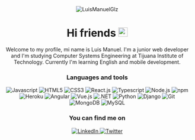 <div align="center">

  <img align="center" alt="LuisManuelGlz" src="header.gif" />

  # Hi friends <img src="https://emojis.slackmojis.com/emojis/images/1531849430/4246/blob-sunglasses.gif?1531849430" width="25"/>

  Welcome to my profile, mi name is Luis Manuel. I'm a junior web developer and I'm studying Computer Systems Engineering at Tijuana Institute of Technology. Currently I'm learning English and mobile development.

  ### Languages and tools

  <p>
    <img alt="Javascript" src="https://img.shields.io/badge/-Javascript-f9e40f?style=flat-square&logo=javascript&logoColor=white" />
    <img alt="HTML5" src="https://img.shields.io/badge/-HTML5-f76040?style=flat-square&logo=html5&logoColor=white" />
    <img alt="CSS3" src="https://img.shields.io/badge/-CSS3-046393?style=flat-square&logo=css3&logoColor=white" />
    <img alt="React.js" src="https://img.shields.io/badge/-React.js-45b8d8?style=flat-square&logo=react&logoColor=white" />
    <img alt="Typescript" src="https://img.shields.io/badge/-Typescript-007ACC?style=flat-square&logo=typescript&logoColor=white" />
    <img alt="Node.js" src="https://img.shields.io/badge/-Node.js-43853d?style=flat-square&logo=node.js&logoColor=white" />
    <img alt="npm" src="https://img.shields.io/badge/-npm-cc0000?style=flat-square&logo=npm&logoColor=white" />
    <img alt="Heroku" src="https://img.shields.io/badge/-Heroku-400099?style=flat-square&logo=heroku&logoColor=white" />
    <img alt="Angular" src="https://img.shields.io/badge/-Angular-DD0031?style=flat-square&logo=angular&logoColor=white" />
    <img alt="Vue.js" src="https://img.shields.io/badge/-Vue.js-41B883?style=flat-square&logo=vue.js&logoColor=white" />
    <img alt=".NET" src="https://img.shields.io/badge/-.NET-672A7A?style=flat-square&logo=.net&logoColor=white" />
    <img alt="Python" src="https://img.shields.io/badge/-Python-F8EA26?style=flat-square&logo=python&logoColor=white" />
    <img alt="Django" src="https://img.shields.io/badge/-Django-103E2E?style=flat-square&logo=django&logoColor=white" />
    <img alt="Git" src="https://img.shields.io/badge/-Git-F05032?style=flat-square&logo=git&logoColor=white" />
    <img alt="MongoDB" src="https://img.shields.io/badge/-MongoDB-13aa52?style=flat-square&logo=mongodb&logoColor=white" />
    <img alt="MySQL" src="https://img.shields.io/badge/-MySQL-00618A?style=flat-square&logo=mysql&logoColor=white" />
  </p>

  ### You can find me on

  <a href="https://www.linkedin.com/in/luismanuelglz" target="_blank">
    <img alt="LinkedIn" src="https://img.shields.io/badge/linkedin-%230077B5.svg?&style=for-the-badge&logo=linkedin&logoColor=white" />
  </a>
  <a href="https://twitter.com/LuisManuelGlz_" target="_blank">
    <img alt="Twitter" src="https://img.shields.io/badge/twitter-%231DA1F2.svg?&style=for-the-badge&logo=twitter&logoColor=white" />
  </a>

</div>
